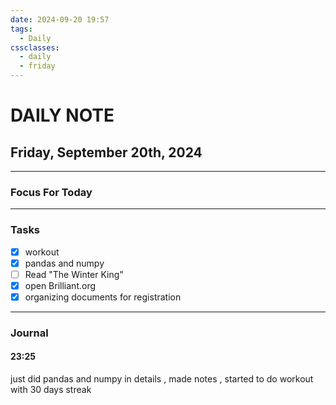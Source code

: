 ```yaml
---
date: 2024-09-20 19:57
tags:
  - Daily
cssclasses:
  - daily
  - friday
---
```

# DAILY NOTE
## Friday, September 20th, 2024
***
### Focus For Today





***
### Tasks

- [x] workout
- [x] pandas and numpy
- [ ] Read "The Winter King"
- [x] open Brilliant.org
- [x] organizing documents for registration

***
### Journal

#### 23:25

just did pandas and numpy in details , made notes , started to do workout with 30 days streak 
